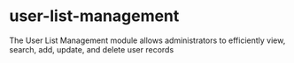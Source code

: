 # user-list-management
The User List Management module allows administrators to efficiently view, search, add, update, and delete user records
